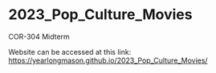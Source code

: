 # 2023_Pop_Culture_Movies
COR-304 Midterm

Website can be accessed at this link: https://yearlongmason.github.io/2023_Pop_Culture_Movies/
